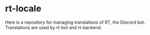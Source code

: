 # rt-locale
Here is a repository for managing translations of RT, the Discord bot.
Translations are used by rt-bot and rt-backend.
